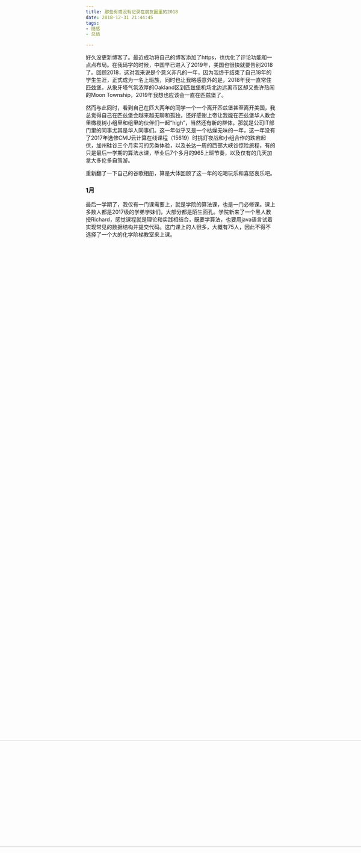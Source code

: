 ```yaml
---
title: 那些有或没有记录在朋友圈里的2018
date: 2018-12-31 21:44:45
tags:
- 随感
- 总结

---
```


好久没更新博客了。最近成功将自己的博客添加了https，也优化了评论功能和一点点布局。在我码字的时候，中国早已进入了2019年，美国也很快就要告别2018了。回顾2018，这对我来说是个意义非凡的一年，因为我终于结束了自己18年的学生生涯，正式成为一名上班族，同时也让我略感意外的是，2018年我一直常住匹兹堡，从象牙塔气氛浓厚的Oakland区到匹兹堡机场北边远离市区却又些许热闹的Moon Township，2019年我想也应该会一直在匹兹堡了。

然而与此同时，看到自己在匹大两年的同学一个一个离开匹兹堡甚至离开美国，我总觉得自己在匹兹堡会越来越无聊和孤独，还好感谢上帝让我能在匹兹堡华人教会里橄榄树小组里和组里的伙伴们一起“high”，当然还有新的群体，那就是公司IT部门里的同事尤其是华人同事们。这一年似乎又是一个枯燥无味的一年，这一年没有了2017年选修CMU云计算在线课程（15619）时挑灯夜战和小组合作的跌宕起伏，加州硅谷三个月实习的另类体验，以及长达一周的西部大峡谷惊险旅程，有的只是最后一学期的算法水课，毕业后7个多月的965上班节奏，以及仅有的几天加拿大多伦多自驾游。

重新翻了一下自己的谷歌相册，算是大体回顾了这一年的吃喝玩乐和喜怒哀乐吧。

### 1月

最后一学期了，我仅有一门课需要上，就是学院的算法课，也是一门必修课。课上多数人都是2017级的学弟学妹们，大部分都是陌生面孔。学院新来了一个黑人教授Richard，感觉课程就是理论和实践相结合，既要学算法，也要用java语言试着实现常见的数据结构并提交代码。这门课上的人很多，大概有75人，因此不得不选择了一个大的化学阶梯教室来上课。

<div align="center">    
<img src="https://junjia.me/2018/12/31/2018-summaries/IMG_0238.jpg" width="75%" style="transform:rotate(90deg);">
<img src="https://junjia.me/2018/12/31/2018-summaries/IMG_0240.jpg" width="75%" style="transform:rotate(90deg);">
</div>

与此同时，一款来自日本的手游《旅行青蛙》流行了起来，不得不感慨我们这些出国在外的游子们不就是这只小小青蛙嘛～

<div align="center">    
<img src="https://junjia.me/2018/12/31/2018-summaries/IMG_0237.jpg" width="75%">
</div>

除了上课之外，我还在国际公共政策学院担当了一学期的助教，主要教一些几乎没有编程基础的学生使用R语言和shiny包来分析数据并进行可视化。这门课有25人，多数都是中国人，教授是一个东南亚华侨Sera。

这个月匹大有个小型的招聘会，公司不多，各种专业的都有，不过也有很多大公司诸如Google，SAP和UPMC，顺便投了一些和我本专业无关的公司比如serviceLink。当我投servicelink的时候仅仅是试试看的心态，HR姐姐也只是简单说了句“有消息通知你”。没想到过两天servlicelink还真打了三次电话过来，可惜我当时在健身房没办法接，所以最后就邮件确定了现场面试的时间。面试过程中，几个印度工程师给我面试了三个多小时，口干舌燥，没想到仅仅过两天，也就是1月31号，offer就到手了。整个过程从投简历到offer仅花费了11天！

### 2月

滑雪滑雪！一年一度的学院滑雪日。这次天气非常地冷，到了山顶的感觉就和到南极没啥差别，不像2017年那次，有些雪都溶解成冰了。这次终于可以勉强拿下绿道，蓝道还是磕磕碰碰。不过，克服了恐惧，一切都会不同的。

![](https://junjia.me/2018/12/31/2018-summaries/IMG_0271.jpg)
![](https://junjia.me/2018/12/31/2018-summaries/IMG_0272.jpg)
![](https://junjia.me/2018/12/31/2018-summaries/IMG_0275.jpg)

### 3月

匹大春假，此时刚好加拿大签证办妥，于是拿起护照租好车，说走就走，趁还没毕业来一场说走就走的春游。

车子行经纽约州的时候大雨升级成了大雪，一路风尘仆仆在扫雪车的陪伴下终于成功过境加拿大。
![](https://junjia.me/2018/12/31/2018-summaries/IMG_0419.jpg)

尼亚加拉大瀑布冬季的景色尽管没那么吸引人，天气也不算出色，风非常的大，不过景色还是相当给力的，重要的是那里几乎没啥人，尽管当天是周末。
![](https://junjia.me/2018/12/31/2018-summaries/IMG_0484.jpg)
![](https://junjia.me/2018/12/31/2018-summaries/IMG_0485.jpg)

紧接着进入了多伦多市区，一种乡下人进城的感觉扑面而来，很久没有感受大城市的氛围了。
![](https://junjia.me/2018/12/31/2018-summaries/IMG_0490.jpg)
![](https://junjia.me/2018/12/31/2018-summaries/IMG_0489.jpg)
![](https://junjia.me/2018/12/31/2018-summaries/IMG_0495.jpg)
![](https://junjia.me/2018/12/31/2018-summaries/IMG_0499.jpg)
![](https://junjia.me/2018/12/31/2018-summaries/IMG_0501.jpg)
![](https://junjia.me/2018/12/31/2018-summaries/IMG_0466.jpg)
![](https://junjia.me/2018/12/31/2018-summaries/IMG_0532.jpg)

也难得见到了几个自己以前在深圳的同学，刚好除了我都是金融圈的。借此机会在唐人街来个火锅吧，顺便补补中餐的课～
![](https://junjia.me/2018/12/31/2018-summaries/IMG_0503.jpg)
![](https://junjia.me/2018/12/31/2018-summaries/IMG_0481.jpg)
![](https://junjia.me/2018/12/31/2018-summaries/IMG_0542.jpg)

终于又回到山姆大叔了～
![](https://junjia.me/2018/12/31/2018-summaries/IMG_0554.jpg)

### 4月

硕士学习的最后一个月，学业生涯的最后一个月，一切都是结束与告别。
比如刚上完的攀岩兴趣班

<div align="center">    
<img src="https://junjia.me/2018/12/31/2018-summaries/IMG_0790.jpg" width="75%" style="transform:rotate(90deg);">
</div>



<div align="center">    
<img src="https://junjia.me/2018/12/31/2018-summaries/IMG_5508.jpg" width="75%" style="transform:rotate(90deg);">
</div>

比如准备结束的助教工作，包括presentation的准备和workshop
![](https://junjia.me/2018/12/31/2018-summaries/IMG_0861.jpg)
![](https://junjia.me/2018/12/31/2018-summaries/IMG_0858.jpg)
![](https://junjia.me/2018/12/31/2018-summaries/IMG_0841.jpg)

当然还有最重要的毕业典礼喽。身穿毕业服，无论是快餐店的工作人员还是街上素不相识的男孩也会给我一声congratulations！

<div align="center">    
<img src="https://junjia.me/2018/12/31/2018-summaries/IMG_1187.jpg" width="75%" style="transform:rotate(90deg);">
</div>



<div align="center">    
<img src="https://junjia.me/2018/12/31/2018-summaries/IMG_0976.jpg" width="75%" style="transform:rotate(90deg);">
</div>

![](https://junjia.me/2018/12/31/2018-summaries/IMG_1194.jpg)
![](https://junjia.me/2018/12/31/2018-summaries/IMG_1195.jpg)

想想有的人还不知道以后能不能再见上面了，心里还是些许伤感TAT。

另外分享一些卡内基博物馆的一些有趣的东西～
![](https://junjia.me/2018/12/31/2018-summaries/IMG_0800.jpg)
![](https://junjia.me/2018/12/31/2018-summaries/IMG_0808.jpg)
![](https://junjia.me/2018/12/31/2018-summaries/IMG_0812.jpg)

### 5月

从匹大同学那里买了二手车，在美帝的生活从此高了一个档次。终于可以风雨无阻说走就走了。

![](https://junjia.me/2018/12/31/2018-summaries/IMG_1124.jpg)

然后挪窝儿，搬新家！

![](https://junjia.me/2018/12/31/2018-summaries/IMG_0701.jpg)
![](https://junjia.me/2018/12/31/2018-summaries/IMG_0665.jpg)

入职报到

![](https://junjia.me/2018/12/31/2018-summaries/IMG_0604.jpg)
![](https://junjia.me/2018/12/31/2018-summaries/IMG_1140.jpg)

月底到Jumonville参加华人教会的saint for Christ退修会，远离城市，亲近上帝

![](https://junjia.me/2018/12/31/2018-summaries/IMG_1158.jpg)

<div align="center">    
<img src="https://junjia.me/2018/12/31/2018-summaries/IMG_1172.jpg" width="75%" style="transform:rotate(90deg);">
</div>

![](https://junjia.me/2018/12/31/2018-summaries/IMG_1177.jpg)

### 7月
独立日，深入宾州中部，参观好时巧克力的故乡。些许遗憾的是，亲手制作巧克力的机器坏了，工作人员只好给我们送餐券作补偿。

![](https://junjia.me/2018/12/31/2018-summaries/1020003.jpg)
![](https://junjia.me/2018/12/31/2018-summaries/1020010.jpg)
![](https://junjia.me/2018/12/31/2018-summaries/1020017.jpg)
![](https://junjia.me/2018/12/31/2018-summaries/1020018.jpg)
![](https://junjia.me/2018/12/31/2018-summaries/1020028.jpg)

### 9月
开学季来了，教会迎接了许多新朋友。夏秋时节，二刷Jumonville

![](https://junjia.me/2018/12/31/2018-summaries/IMG_20180902_112940.jpg)


当然还有我的25岁生日啦！怎样也要做些好吃吧

![](https://junjia.me/2018/12/31/2018-summaries/1020055.jpg)

### 10月

这个月去了两次Moraine state park和Lake Arthur。

一次是公司同事小聚。
![](https://junjia.me/2018/12/31/2018-summaries/1020062.jpg)
![](https://junjia.me/2018/12/31/2018-summaries/1020082.jpg)
![](https://junjia.me/2018/12/31/2018-summaries/IMG_20181013_201014.jpg)
![](https://junjia.me/2018/12/31/2018-summaries/IMG_20181013_225321.jpg)

另一次是橄榄树小组聚会，才两周时间，景色已全然不同。
![](https://junjia.me/2018/12/31/2018-summaries/IMG_20181027_152842.jpg)
![](https://junjia.me/2018/12/31/2018-summaries/IMG_20181027_165356.jpg)

### 11月
丰收（吃饭）的月份来了。公司里搞了美食节，一个中午吃遍全世界三分之一人口的美食。
![](https://junjia.me/2018/12/31/2018-summaries/IMG_20181109_113938.jpg)
![](https://junjia.me/2018/12/31/2018-summaries/IMG_20181109_115513.jpg)
![](https://junjia.me/2018/12/31/2018-summaries/IMG_20181109_120818.jpg)

另外还有德国美食节
![](https://junjia.me/2018/12/31/2018-summaries/IMG_20181115_121300.jpg)
![](https://junjia.me/2018/12/31/2018-summaries/IMG_20181115_125146.jpg)

此外还应老板邀请，在感恩节前吃火锅
![](https://junjia.me/2018/12/31/2018-summaries/IMG_20181116_193506.jpg)

感恩节第二次前往Lancaster县游玩，乘坐了当地传统小火车
![](https://junjia.me/2018/12/31/2018-summaries/1020137.jpg)
![](https://junjia.me/2018/12/31/2018-summaries/1020140.jpg)

观看了剧院的话剧，讲述了耶稣的一生，直到他复活永生。
![](https://junjia.me/2018/12/31/2018-summaries/IMG_20181124_105030.jpg)

### 12月
休假的月份来了，部门组织同事们到保龄球场玩，一个CMU的大神转盘转到了1000点。
![](https://junjia.me/2018/12/31/2018-summaries/IMG_20181214_171006.jpg)

### 健身成果
我不是什么大神，秀秀自己的成果吧。我是自重健身/街头健身派的，所以就不是很注重块头了。
<div align="center">    
<img src="https://junjia.me/2018/12/31/2018-summaries/IMG_0345.jpg" style="transform:rotate(180deg);">
</div>


![](https://junjia.me/2018/12/31/2018-summaries/IMG_0381.jpg)


<div align="center">    
<img src="https://junjia.me/2018/12/31/2018-summaries/IMG_1227.jpg" style="transform:rotate(90deg);">
</div>


顺带勉强解锁了不靠墙倒立技能(google AI自动生成的长图～)


<div align="center">    
<img src="https://junjia.me/2018/12/31/2018-summaries/IMG_20180902_145021-PANO.jpg" width="50%">
</div>

### 美食和风景

在美帝的感触就是，风景随手一拍就可以拿来印明信片了～
忽然想把这些画做成相框，送给家人、朋友和同事。

![](https://junjia.me/2018/12/31/2018-summaries/IMG_0232.jpg)
![](https://junjia.me/2018/12/31/2018-summaries/IMG_0293.jpg)
![](https://junjia.me/2018/12/31/2018-summaries/IMG_0501.jpg)
![](https://junjia.me/2018/12/31/2018-summaries/IMG_0499.jpg)
<div align="center">    
<img src="https://junjia.me/2018/12/31/2018-summaries/IMG_0498.jpg" width="75%" style="transform:rotate(90deg);">
</div>
![](https://junjia.me/2018/12/31/2018-summaries/IMG_0449.jpg)
![](https://junjia.me/2018/12/31/2018-summaries/IMG_0484.jpg)
![](https://junjia.me/2018/12/31/2018-summaries/IMG_0485.jpg)
![](https://junjia.me/2018/12/31/2018-summaries/IMG_1179.jpg)
![](https://junjia.me/2018/12/31/2018-summaries/IMG_1146.jpg)
![](https://junjia.me/2018/12/31/2018-summaries/IMG_20180707_134629.jpg)
![](https://junjia.me/2018/12/31/2018-summaries/IMG_20180707_193136.jpg)
![](https://junjia.me/2018/12/31/2018-summaries/IMG_20180813_185744.jpg)
![](https://junjia.me/2018/12/31/2018-summaries/IMG_20180819_184847.jpg)
![](https://junjia.me/2018/12/31/2018-summaries/IMG_20180819_192111.jpg)
![](https://junjia.me/2018/12/31/2018-summaries/IMG_20180916_140429-EFFECTS.jpg)
![](https://junjia.me/2018/12/31/2018-summaries/IMG_20180926_195125.jpg)
![](https://junjia.me/2018/12/31/2018-summaries/1020082.jpg)
![](https://junjia.me/2018/12/31/2018-summaries/IMG_20181013_202854.jpg)
![](https://junjia.me/2018/12/31/2018-summaries/IMG_20181027_152842.jpg)
![](https://junjia.me/2018/12/31/2018-summaries/IMG_20181027_165356.jpg)


### 2019展望


2018年对中国和全球都是非凡的，比如：
![](https://junjia.me/2018/12/31/2018-summaries/IMG_0660.jpg)

又比如：（来自杜蕾斯官微，目前已删）
<div align="center">    
<img src="https://junjia.me/2018/12/31/2018-summaries/IMG_0698.jpg" width="50%">
</div>

再比如：
![](https://junjia.me/2018/12/31/2018-summaries/IMG_1262.jpg)

国际局势就如变脸一般，说变就变。对于我这么一个在美“外国人”而言，谁也想不到我明年这个时候会在哪。尽管新的一年我不大想跳槽，不过也有可能会因为种种原因让我失去工作进而不得不另寻高就，包括回国。前不久才和几个准备回国的朋友吃饭，他们已经找到国内工作了，不过还是感慨了一句，说现在国内工作也不好找。期望新的一年不会像某些人说的那样来一次十年一遇的大危机，就算有我想也不会很严重。

2月春节家人来美探望我，同时在几个大城市游玩。不仅仅是第一次踏上美利坚土地，也借此机会能看看雪。期望家人在此次旅游能够开开心心。

期待2月份OPT顺利延期，也期待4月份能够顺利参与第一次H1B工作签抽签并且能一次中签！

年底应该会利用年假回一趟国，已经离开祖国2年半了还没回国看看。回去看看那些熟悉的人和事物，以及新的变化。

另外新的一年我想试着上些公开课，比如知名的深度学习课程deeplearning.ai等，周末多读读书，自己身体的力量也能有进步，保持健身，解锁更多技能～

上路吧！

2017年底大峡谷旅游拍的照片
![](https://junjia.me/2018/12/31/2018-summaries/IMG_1151.jpg)